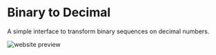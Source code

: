 # Binary to Decimal
A simple interface to transform binary sequences on decimal numbers.

![website preview](![image](https://user-images.githubusercontent.com/102180434/161165256-a1b75bc4-c560-48fb-ab46-bc487caf4655.png))
